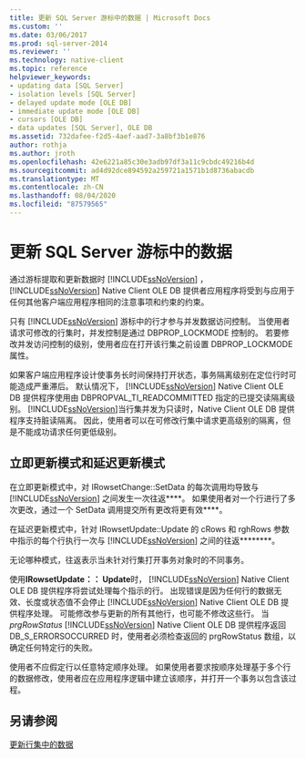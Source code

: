 ```yaml
---
title: 更新 SQL Server 游标中的数据 | Microsoft Docs
ms.custom: ''
ms.date: 03/06/2017
ms.prod: sql-server-2014
ms.reviewer: ''
ms.technology: native-client
ms.topic: reference
helpviewer_keywords:
- updating data [SQL Server]
- isolation levels [SQL Server]
- delayed update mode [OLE DB]
- immediate update mode [OLE DB]
- cursors [OLE DB]
- data updates [SQL Server], OLE DB
ms.assetid: 732dafee-f2d5-4aef-aad7-3a8bf3b1e876
author: rothja
ms.author: jroth
ms.openlocfilehash: 42e6221a85c30e3adb97df3a11c9cbdc49216b4d
ms.sourcegitcommit: ad4d92dce894592a259721a1571b1d8736abacdb
ms.translationtype: MT
ms.contentlocale: zh-CN
ms.lasthandoff: 08/04/2020
ms.locfileid: "87579565"
---
```

# <a name="updating-data-in-sql-server-cursors"></a>更新 SQL Server 游标中的数据
  通过游标提取和更新数据时 [!INCLUDE[ssNoVersion](../../includes/ssnoversion-md.md)] ， [!INCLUDE[ssNoVersion](../../includes/ssnoversion-md.md)] Native Client OLE DB 提供者应用程序将受到与应用于任何其他客户端应用程序相同的注意事项和约束的约束。  
  
 只有 [!INCLUDE[ssNoVersion](../../includes/ssnoversion-md.md)] 游标中的行才参与并发数据访问控制。 当使用者请求可修改的行集时，并发控制是通过 DBPROP_LOCKMODE 控制的。 若要修改并发访问控制的级别，使用者应在打开该行集之前设置 DBPROP_LOCKMODE 属性。  
  
 如果客户端应用程序设计使事务长时间保持打开状态，事务隔离级别在定位行时可能造成严重滞后。 默认情况下， [!INCLUDE[ssNoVersion](../../includes/ssnoversion-md.md)] Native Client OLE DB 提供程序使用由 DBPROPVAL_TI_READCOMMITTED 指定的已提交读隔离级别。 [!INCLUDE[ssNoVersion](../../includes/ssnoversion-md.md)]当行集并发为只读时，Native Client OLE DB 提供程序支持脏读隔离。 因此，使用者可以在可修改行集中请求更高级别的隔离，但是不能成功请求任何更低级别。  
  
## <a name="immediate-and-delayed-update-modes"></a>立即更新模式和延迟更新模式  
 在立即更新模式中，对 IRowsetChange::SetData 的每次调用均导致与 [!INCLUDE[ssNoVersion](../../includes/ssnoversion-md.md)] 之间发生一次往返****。 如果使用者对一个行进行了多次更改，通过一个 SetData 调用提交所有更改将更有效****。  
  
 在延迟更新模式中，针对 IRowsetUpdate::Update 的 cRows 和 rghRows 参数中指示的每个行执行一次与 [!INCLUDE[ssNoVersion](../../includes/ssnoversion-md.md)] 之间的往返********。  
  
 无论哪种模式，往返表示当未针对行集打开事务对象时的不同事务。  
  
 使用**IRowsetUpdate：： Update**时， [!INCLUDE[ssNoVersion](../../includes/ssnoversion-md.md)] Native Client OLE DB 提供程序将尝试处理每个指示的行。 出现错误是因为任何行的数据无效、长度或状态值不会停止 [!INCLUDE[ssNoVersion](../../includes/ssnoversion-md.md)] Native Client OLE DB 提供程序处理。 可能修改参与更新的所有其他行，也可能不修改这些行。 当*prgRowStatus* [!INCLUDE[ssNoVersion](../../includes/ssnoversion-md.md)] Native Client OLE DB 提供程序返回 DB_S_ERRORSOCCURRED 时，使用者必须检查返回的 prgRowStatus 数组，以确定任何特定行的失败。  
  
 使用者不应假定行以任意特定顺序处理。 如果使用者要求按顺序处理基于多个行的数据修改，使用者应在应用程序逻辑中建立该顺序，并打开一个事务以包含该过程。  
  
## <a name="see-also"></a>另请参阅  
 [更新行集中的数据](updating-data-in-rowsets.md)  
  
  
